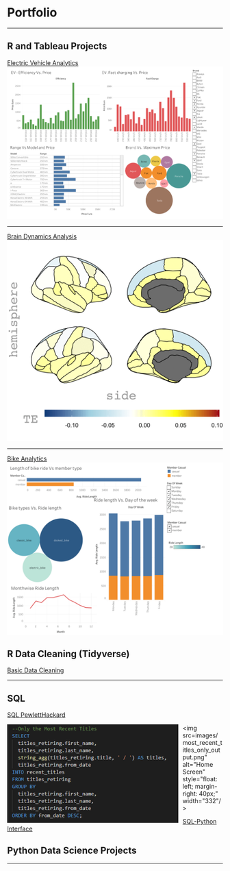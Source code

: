 # Portfolio

---

## R and Tableau Projects

[Electric Vehicle Analytics](https://github.com/JoeChun1213/Tableau---Electric-Vehicle-)
<img src="images/Dashboard.gif?raw=true"/>

---
[Brain Dynamics Analysis](https://github.com/JoeChun1213/ArtOfVisualization-2)
<img src="images/Brain.gif?raw=true"/>

---
[Bike Analytics](https://github.com/JoeChun1213/ArtOfVisualization-2)
<img src="images/Bike.gif?raw=true"/>

## R Data Cleaning (Tidyverse)

[Basic Data Cleaning](https://github.com/JoeChun1213/DataCleaning-dplyr-)


---

## SQL

[SQL PewlettHackard](https://github.com/JoeChun1213/SQL_PewlettHackardAnalysis)

<img src="images/most_recent_titles_only.png"
     alt="Home Screen"
     style="float: left; margin-right: 10px;"
     width="400"/>
 <img src=images/most_recent_titles_only_output.png"
     alt="Home Screen"
     style="float: left; margin-right: 40px;"
     width="332"/>    

[SQL-Python Interface](https://github.com/JoeChun1213/DataCleaning-dplyr-)


## Python Data Science Projects

 []()
 []()
 []()
 

--- 
